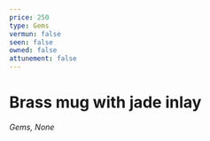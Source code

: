 ```yaml
---
price: 250
type: Gems
vermun: false
seen: false
owned: false
attunement: false
---
```

# Brass mug with jade inlay

*Gems, None*